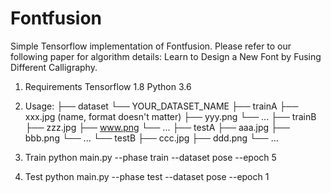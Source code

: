 # Fontfusion
Simple Tensorflow implementation of Fontfusion. Please refer to our following paper for algorithm details: Learn to Design a New Font by Fusing Different Calligraphy.

1. Requirements
Tensorflow 1.8
Python 3.6

2. Usage:
├── dataset
   └── YOUR_DATASET_NAME
       ├── trainA
           ├── xxx.jpg (name, format doesn't matter)
           ├── yyy.png
           └── ...
       ├── trainB
           ├── zzz.jpg
           ├── www.png
           └── ...
       ├── testA
           ├── aaa.jpg 
           ├── bbb.png
           └── ...
       └── testB
           ├── ccc.jpg 
           ├── ddd.png
           └── ...
           
3. Train
python main.py --phase train --dataset pose --epoch 5

4. Test
python main.py --phase test --dataset pose --epoch 1
